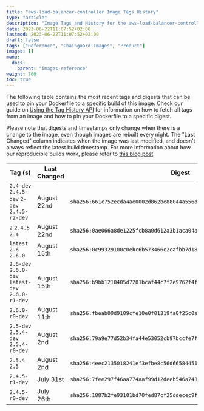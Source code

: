 ```yaml
---
title: "aws-load-balancer-controller Image Tags History"
type: "article"
description: "Image Tags and History for the aws-load-balancer-controller Chainguard Image"
date: 2023-06-22T11:07:52+02:00
lastmod: 2023-06-22T11:07:52+02:00
draft: false
tags: ["Reference", "Chainguard Images", "Product"]
images: []
menu:
  docs:
    parent: "images-reference"
weight: 700
toc: true
---
```


The following table contains the most recent tags and digests that can be used to pin your Dockerfile to a specific build of this image. Check our guide on [Using the Tag History API](/chainguard/chainguard-images/using-the-tag-history-api/) for information on how to fetch all tags from an image and how to pin your Dockerfile to a specific digest.

Please note that digests and timestamps only change when there is a change to the image, even though images are rebuilt every night. The "Last Changed" column indicates when the image was last modified, and doesn't always reflect the latest build timestamp. For more information about how our reproducible builds work, please refer to [this blog post](https://www.chainguard.dev/unchained/reproducing-chainguards-reproducible-image-builds).

| Tag (s)                                            | Last Changed | Digest                                                                    |
|----------------------------------------------------|--------------|---------------------------------------------------------------------------|
|  `2.4-dev` `2.4.5-dev` `2-dev` `2.4.5-r2-dev`      | August 22nd  | `sha256:661c752ecda4ae0002d862be88044a556d7342f1b962e444cb631548175a1c7f` |
|  `2` `2.4.5` `2.4`                                 | August 22nd  | `sha256:0ae066a8de1225fcb8a0d612a3b1aca04a48cd69eebde5397228ddfc295db07b` |
|  `latest` `2.6` `2.6.0`                            | August 15th  | `sha256:0c99329100c0ebc6b573466c2cafbb7d1862b2ffa5a004ba2c46a6819752fbef` |
|  `2.6-dev` `2.6.0-dev` `latest-dev` `2.6.0-r1-dev` | August 15th  | `sha256:b9bb1210405d7201bcaf44c7f2e9762f4fac0d5ca4aa1a3bfc289f7388523b6f` |
|  `2.6.0-r0-dev`                                    | August 11th  | `sha256:fbeab09d9109cfe10e0f01319fa0f25c0a4c20f399fb12d76d528fd562a36791` |
|  `2.5-dev` `2.5.4-dev` `2.5.4-r0-dev`              | August 2nd   | `sha256:79a9e77d52b34fa44e53052cb97bccfe7f9fd84a2efd3cb1f5acdb5e80c32011` |
|  `2.5.4` `2.5`                                     | August 2nd   | `sha256:4eec2135018241ef3efbe8c56d665844510c42f1d35fcc48da70c6839fd360e3` |
|  `2.4.5-r1-dev`                                    | July 31st    | `sha256:7fee297f46aa774aaf99d12deeb546a743cd45c5e8356e781d0065ff489e6c1b` |
|  `2.4.5-r0-dev`                                    | July 26th    | `sha256:1887b2fe93101bd70fed87cf25ddecec9f29a94e5340582fb51dbd2dcc90f9a3` |
